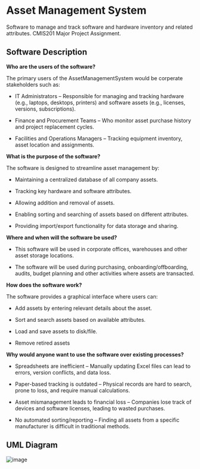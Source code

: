 # Asset Management System

Software to manage and track software and hardware inventory and related attributes. CMIS201 Major Project Assignment.

## Software Description

**Who are the users of the software?**

The primary users of the AssetManagementSystem would be corperate stakeholders such as:

- IT Administrators – Responsible for managing and tracking hardware (e.g., laptops, desktops, printers) and software assets (e.g., licenses, versions, subscriptions).

- Finance and Procurement Teams – Who monitor asset purchase history and project replacement cycles.

- Facilities and Operations Managers – Tracking equipment inventory, asset location and assignments.

**What is the purpose of the software?**

The software is designed to streamline asset management by:

- Maintaining a centralized database of all company assets.

- Tracking key hardware and software attributes.

- Allowing addition and removal of assets.

- Enabling sorting and searching of assets based on different attributes.

- Providing import/export functionality for data storage and sharing.

**Where and when will the software be used?**

- This software will be used in corporate offices, warehouses and other asset storage locations.

- The software will be used during purchasing, onboarding/offboarding, audits, budget planning and other activities where assets are transacted.

**How does the software work?**

The software provides a graphical interface where users can:

- Add assets by entering relevant details about the asset.
  
- Sort and search assets based on available attributes.
  
- Load and save assets to disk/file.
  
- Remove retired assets
  

**Why would anyone want to use the software over existing processes?**

- Spreadsheets are inefficient – Manually updating Excel files can lead to errors, version conflicts, and data loss.
  
- Paper-based tracking is outdated – Physical records are hard to search, prone to loss, and require manual calculations.

- Asset mismanagement leads to financial loss – Companies lose track of devices and software licenses, leading to wasted purchases.

- No automated sorting/reporting – Finding all assets from a specific manufacturer is difficult in traditional methods.

## UML Diagram

![image](https://github.com/user-attachments/assets/01da68b5-2de1-4ca7-a50c-59f1e7081f35)
